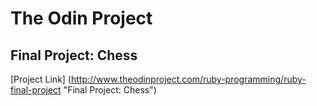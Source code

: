 The Odin Project
===
Final Project: Chess
---
[Project Link] (http://www.theodinproject.com/ruby-programming/ruby-final-project "Final Project: Chess")